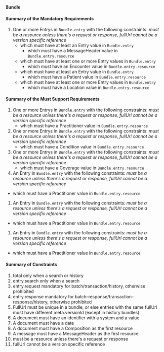 **Bundle**

#### Summary of the Mandatory Requirements
1. One or more  Entrys  in `Bundle.entry`
 with the following constraints: *must be a resource unless there&#39;s a request or response, fullUrl cannot be a version specific reference*
   - which must have at least  an  Entry value  in `Bundle.entry`
      - which must have a  MessageHeader value  in `Bundle.entry.resource`
   - which must have at least  one or more  Entry values  in `Bundle.entry`
      - which must have an  Encounter value  in `Bundle.entry.resource`
   - which must have at least  an  Entry value  in `Bundle.entry`
      - which must have a  Patient value  in `Bundle.entry.resource`
   - which must have at least  one or more  Entry values  in `Bundle.entry`
      - which must have a  Location value  in `Bundle.entry.resource`

#### Summary of the Must Support Requirements
1. One or more  Entrys  in `Bundle.entry`
 with the following constraints: *must be a resource unless there&#39;s a request or response, fullUrl cannot be a version specific reference*
   - which must have a  Practitioner value  in `Bundle.entry.resource`
1. One or more  Entrys  in `Bundle.entry`
 with the following constraints: *must be a resource unless there&#39;s a request or response, fullUrl cannot be a version specific reference*
   - which must have a  Condition value  in `Bundle.entry.resource`
1. One or more  Entrys  in `Bundle.entry`
 with the following constraints: *must be a resource unless there&#39;s a request or response, fullUrl cannot be a version specific reference*
   - which must have a  Coverage value  in `Bundle.entry.resource`
1.  An  Entry  in `Bundle.entry`
 with the following constraints: *must be a resource unless there&#39;s a request or response, fullUrl cannot be a version specific reference*
   - which must have a  Practitioner value  in `Bundle.entry.resource`
1.  An  Entry  in `Bundle.entry`
 with the following constraints: *must be a resource unless there&#39;s a request or response, fullUrl cannot be a version specific reference*
   - which must have a  Practitioner value  in `Bundle.entry.resource`
1.  An  Entry  in `Bundle.entry`
 with the following constraints: *must be a resource unless there&#39;s a request or response, fullUrl cannot be a version specific reference*
   - which must have a  Practitioner value  in `Bundle.entry.resource`

#### Summary of Constraints
1. total only when a search or history
1. entry.search only when a search
1. entry.request mandatory for batch/transaction/history, otherwise prohibited
1. entry.response mandatory for batch-response/transaction-response/history, otherwise prohibited
1. FullUrl must be unique in a bundle, or else entries with the same fullUrl must have different meta.versionId (except in history bundles)
1. A document must have an identifier with a system and a value
1. A document must have a date
1. A document must have a Composition as the first resource
1. A message must have a MessageHeader as the first resource
1. must be a resource unless there&#39;s a request or response
1. fullUrl cannot be a version specific reference